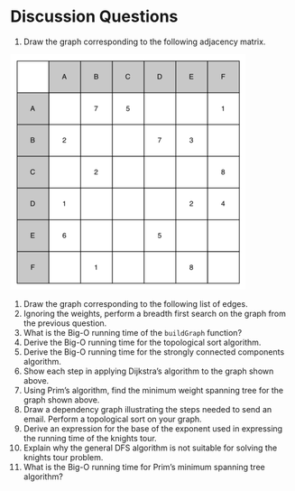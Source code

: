 Discussion Questions
====================

1.  Draw the graph corresponding to the following adjacency matrix.

![](Figures/adjMatEX.png)

1.  Draw the graph corresponding to the following list of edges.
2.  Ignoring the weights, perform a breadth first search on the graph
    from the previous question.
3.  What is the Big-O running time of the `buildGraph` function?
4.  Derive the Big-O running time for the topological sort algorithm.
5.  Derive the Big-O running time for the strongly connected
    components algorithm.
6.  Show each step in applying Dijkstra’s algorithm to the graph
    shown above.
7.  Using Prim’s algorithm, find the minimum weight spanning tree for
    the graph shown above.
8.  Draw a dependency graph illustrating the steps needed to send
    an email. Perform a topological sort on your graph.
9.  Derive an expression for the base of the exponent used in expressing
    the running time of the knights tour.
10. Explain why the general DFS algorithm is not suitable for solving
    the knights tour problem.
11. What is the Big-O running time for Prim’s minimum spanning tree
    algorithm?

